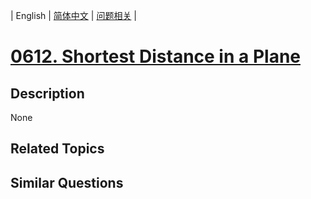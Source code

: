 
| English | [简体中文](README.md) | [问题相关](QUESTION.md) |
# [0612. Shortest Distance in a Plane](https://leetcode-cn.com/problems/shortest-distance-in-a-plane/)
## Description
None
## Related Topics

## Similar Questions

